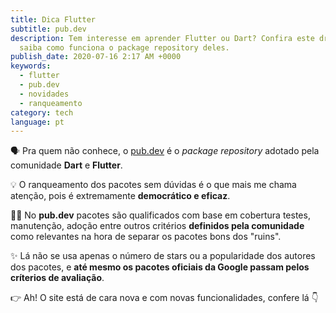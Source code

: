 ```yaml
---
title: Dica Flutter
subtitle: pub.dev
description: Tem interesse em aprender Flutter ou Dart? Confira este drop e
  saiba como funciona o package repository deles.
publish_date: 2020-07-16 2:17 AM +0000
keywords:
  - flutter
  - pub.dev
  - novidades
  - ranqueamento
category: tech
language: pt
---
```


🗣 Pra quem não conhece, o [pub.dev](https://pub.dev) é o _package repository_ adotado pela comunidade **Dart** e **Flutter**.

💡 O ranqueamento dos pacotes sem dúvidas é o que mais me chama atenção, pois é extremamente **democrático e eficaz**.

🧙‍♀️ No **pub.dev** pacotes são qualificados com base em cobertura testes, manutenção, adoção entre outros critérios **definidos pela comunidade** como relevantes na hora de separar os pacotes bons dos "ruins".

✨ Lá não se usa apenas o número de stars ou a popularidade dos autores dos pacotes, e **até mesmo os pacotes oficiais da Google passam pelos críterios de avaliação**.

👉 Ah! O site está de cara nova e com novas funcionalidades, confere lá 👇

<!-- <Tweet src="https://twitter.com/FlutterDev/status/1283423701438836736?ref_src=twsrc%5Etfw" /> -->

